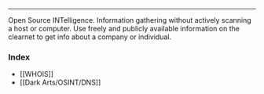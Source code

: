 -- -
Open Source INTelligence. Information gathering without actively scanning a host or computer. Use freely and publicly available information on the clearnet to get info about a company or individual. 
### Index
- [[WHOIS]]
- [[Dark Arts/OSINT/DNS]]
